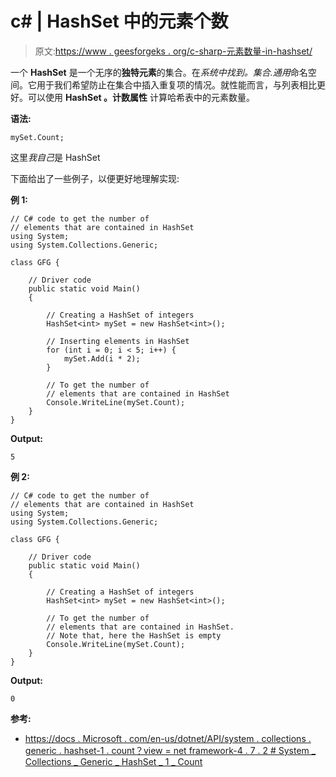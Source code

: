 # c# | HashSet 中的元素个数

> 原文:[https://www . geesforgeks . org/c-sharp-元素数量-in-hashset/](https://www.geeksforgeeks.org/c-sharp-number-of-elements-in-hashset/)

一个 **HashSet** 是一个无序的**独特元素**的集合。在*系统中找到。集合.通用*命名空间。它用于我们希望防止在集合中插入重复项的情况。就性能而言，与列表相比更好。可以使用 **HashSet <t>。计数属性</t>** 计算哈希表中的元素数量。

**语法:**

```
mySet.Count;

```

这里*我自己*是 HashSet

下面给出了一些例子，以便更好地理解实现:

**例 1:**

```
// C# code to get the number of
// elements that are contained in HashSet
using System;
using System.Collections.Generic;

class GFG {

    // Driver code
    public static void Main()
    {

        // Creating a HashSet of integers
        HashSet<int> mySet = new HashSet<int>();

        // Inserting elements in HashSet
        for (int i = 0; i < 5; i++) {
            mySet.Add(i * 2);
        }

        // To get the number of
        // elements that are contained in HashSet
        Console.WriteLine(mySet.Count);
    }
}
```

**Output:**

```
5

```

**例 2:**

```
// C# code to get the number of
// elements that are contained in HashSet
using System;
using System.Collections.Generic;

class GFG {

    // Driver code
    public static void Main()
    {

        // Creating a HashSet of integers
        HashSet<int> mySet = new HashSet<int>();

        // To get the number of
        // elements that are contained in HashSet.
        // Note that, here the HashSet is empty
        Console.WriteLine(mySet.Count);
    }
}
```

**Output:**

```
0

```

**参考:**

*   [https://docs . Microsoft . com/en-us/dotnet/API/system . collections . generic . hashset-1 . count？view = net framework-4 . 7 . 2 # System _ Collections _ Generic _ HashSet _ 1 _ Count](https://docs.microsoft.com/en-us/dotnet/api/system.collections.generic.hashset-1.count?view=netframework-4.7.2#System_Collections_Generic_HashSet_1_Count)